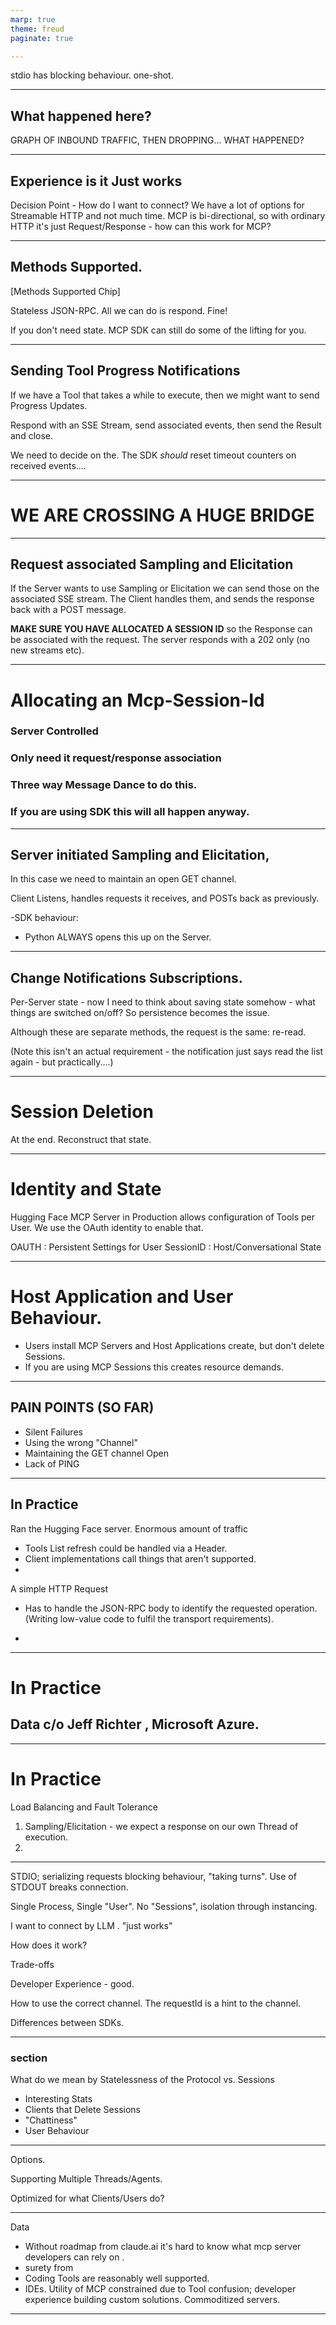 ```yaml
---
marp: true
theme: freud
paginate: true

---
```


stdio has blocking behaviour.
one-shot.



---

## What happened here? 

GRAPH OF INBOUND TRAFFIC, THEN DROPPING... WHAT HAPPENED?

<!-- educational, bit of data, what next -->

---

## Experience is it Just works

<!-- when i was here last time, i said the great thing about MCP was it just worked -->
<!-- we have lots of options for Streamable HTTP and not much time, so we'll build up -->
Decision Point - How do I want to connect? We have a lot of options for Streamable HTTP and not much time. MCP is bi-directional, so with ordinary HTTP it's just Request/Response - how can this work for MCP?


---

## Methods Supported.  

[Methods Supported Chip]

Stateless JSON-RPC. All we can do is respond. Fine! 

If you don't need state. MCP SDK can still do some of the lifting for you.

---

## Sending Tool Progress Notifications

<!-- we need to decide early whether to SSE or not -->
If we have a Tool that takes a while to execute, then we might want to send Progress Updates. 

Respond with an SSE Stream, send associated events, then send the Result and close.

We need to decide on the. The SDK _should_ reset timeout counters on received events....

---

# WE ARE CROSSING A HUGE BRIDGE

---

## Request associated Sampling and Elicitation

If the Server wants to use Sampling or Elicitation we can send those on the associated SSE stream. The Client handles them, and sends the response back with a POST message.

**MAKE SURE YOU HAVE ALLOCATED A SESSION ID** so the Response can be associated with the request. The server responds with a 202 only (no new streams etc).

---

# Allocating an Mcp-Session-Id

### Server Controlled
### Only need it request/response association
### Three way Message Dance to do this.
### If you are using SDK this will all happen anyway.

---

## Server initiated Sampling and Elicitation, 

In this case we need to maintain an open GET channel. 

Client Listens, handles requests it receives, and POSTs back as previously. 

-SDK behaviour:
- Python ALWAYS opens this up on the Server.

---

## Change Notifications Subscriptions.

Per-Server state - now I need to think about saving state somehow - what things are switched on/off? So persistence becomes the issue. 

Although these are separate methods, the request is the same: re-read.

(Note this isn't an actual requirement - the notification just says read the list again - but practically....)

---

# Session Deletion

At the end. Reconstruct that state. 

---

# Identity and State

Hugging Face MCP Server in Production allows configuration of Tools per User. We use the OAuth identity to enable that. 

OAUTH : Persistent Settings for User
SessionID : Host/Conversational State

---

# Host Application and User Behaviour. 

- Users install MCP Servers and Host Applications create, but don't delete Sessions.
- If you are using MCP Sessions this creates resource demands.

---

## PAIN POINTS (SO FAR)

- Silent Failures
- Using the wrong "Channel"
- Maintaining the GET channel Open
- Lack of PING

---

## In Practice

Ran the Hugging Face server. 
Enormous amount of traffic

- Tools List refresh could be handled via a Header. 
- Client implementations call things that aren't supported.
- 

A simple HTTP Request 
 - Has to handle the JSON-RPC body to identify the requested operation. (Writing low-value code to fulfil the transport requirements).

 - 

---

# In Practice

## Data c/o Jeff Richter , Microsoft Azure.

---

# In Practice

Load Balancing and Fault Tolerance

1. Sampling/Elicitation - we expect a response on our own Thread of execution.
1. 

---

STDIO; serializing requests
blocking behaviour, "taking turns". Use of STDOUT breaks connection.

Single Process, Single "User".
No "Sessions", isolation through instancing.

I want to connect by LLM . "just works"

How does it work?

Trade-offs

Developer Experience - good.


How to use the correct channel.
    The requestId is a hint to the channel.

Differences between SDKs.

---

### section


What do we mean by Statelessness of the Protocol vs. Sessions

- Interesting Stats
- Clients that Delete Sessions
- "Chattiness"
- User Behaviour

---

Options. 

Supporting Multiple Threads/Agents.

Optimized for what Clients/Users do?


---

Data 

- Without roadmap from claude.ai it's hard to know what mcp server developers can rely on .
- surety from 
- Coding Tools are reasonably well supported.
- IDEs. Utility of MCP constrained due to Tool confusion; developer experience building custom solutions. Commoditized servers.

---

